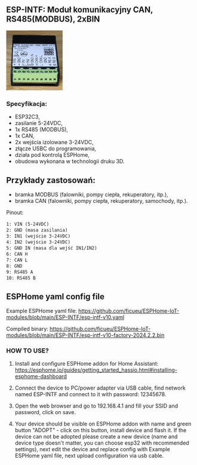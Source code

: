 ## ESP-INTF: Moduł komunikacyjny CAN, RS485(MODBUS), 2xBIN

 <img src="https://github.com/ficueu/ESPHome-IoT-modules/blob/main/ESP-INTF/Images/esp-intf1.jpg" width=30% height=30%>


### Specyfikacja:
* ESP32C3,
* zasilanie 5-24VDC,
* 1x RS485 (MODBUS),
* 1x CAN,
* 2x wejścia izolowane 3-24VDC,
* złącze USBC do programowania,
* działa pod kontrolą ESPHome,
* obudowa wykonana w technologii druku 3D.


## Przykłady zastosowań:
* bramka MODBUS (falowniki, pompy ciepła, rekuperatory, itp.),
* bramka CAN (falowniki, pompy ciepła, rekuperatory, samochody, itp.).


Pinout:
```
1: VIN (5-24VDC)
2: GND (masa zasilania)
3: IN1 (wejście 3-24VDC)
4: IN2 (wejście 3-24VDC)
5: GND IN (masa dla wejść IN1/IN2)
6: CAN H
7: CAN L
8: GND 
9: RS485 A 
10: RS485 B
```

## ESPHome yaml config file

Example ESPHome yaml file: https://github.com/ficueu/ESPHome-IoT-modules/blob/main/ESP-INTF/esp-intf-v10.yaml

Compiled binary: https://github.com/ficueu/ESPHome-IoT-modules/blob/main/ESP-INTF/esp-intf-v10-factory-2024.2.2.bin

### HOW TO USE?

1. Install and configure ESPHome addon for Home Assistant: https://esphome.io/guides/getting_started_hassio.html#installing-esphome-dashboard

2. Connect the device to PC/power adapter via USB cable, find network named ESP-INTF and connect to it with password: 12345678.

3. Open the web browser and go to 192.168.4.1 and fill your SSID and password, click on save.

4. Your device should be visible on ESPHome addon with name and green button "ADOPT" - click on this button, install device and flash it.
If the device can not be adopted please create a new device (name and device type doesn't matter, you can choose esp32 with recommended settings), next edit the device and replace config with Example ESPHome yaml file, next upload configuration via usb cable.



